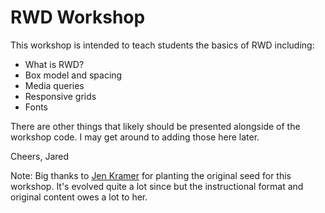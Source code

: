 # RWD Workshop

This workshop is intended to teach students the basics of RWD including:
* What is RWD?
* Box model and spacing
* Media queries
* Responsive grids
* Fonts

There are other things that likely should be presented alongside of the workshop code. I may get around to adding those here later.

Cheers,
Jared



Note: Big thanks to [Jen Kramer](http://www.jenkramer.org/) for planting the original seed for this workshop. It's evolved quite a lot since but the instructional format and original content owes a lot to her.

